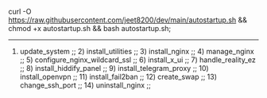 curl -O https://raw.githubusercontent.com/jeet8200/dev/main/autostartup.sh &&
chmod +x autostartup.sh &&
bash autostartup.sh;

-------------------------------------
 1) update_system ;;
            2) install_utilities ;;
            3) install_nginx ;;
            4) manage_nginx ;;
            5) configure_nginx_wildcard_ssl ;;
            6) install_x_ui ;;
            7) handle_reality_ez ;;
            8) install_hiddify_panel ;;
            9) install_telegram_proxy ;;
            10) install_openvpn ;;
            11) install_fail2ban ;;
            12) create_swap ;;
            13) change_ssh_port ;;
            14) uninstall_nginx ;;
